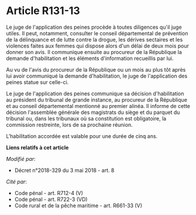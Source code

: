 # Article R131-13

Le juge de l'application des peines procède à toutes diligences qu'il juge utiles. Il peut, notamment, consulter le conseil
départemental de prévention de la délinquance et de lutte contre la drogue, les dérives sectaires et les violences faites aux
femmes qui dispose alors d'un délai de deux mois pour donner son avis. Il communique ensuite au procureur de la République la
demande d'habilitation et les éléments d'information recueillis par lui.

Au vu de l'avis du procureur de la République ou un mois au plus tôt après lui avoir communiqué la demande d'habilitation, le
juge de l'application des peines statue sur celle-ci.

Le juge de l'application des peines communique sa décision d'habilitation au président du tribunal de grande instance, au
procureur de la République et au conseil départemental mentionné au premier alinéa. Il informe de cette décision l'assemblée
générale des magistrats du siège et du parquet du tribunal ou, dans les tribunaux où sa constitution est obligatoire, la
commission restreinte, lors de sa prochaine réunion.

L'habilitation accordée est valable pour une durée de cinq ans.

**Liens relatifs à cet article**

_Modifié par_:

  - Décret n°2018-329 du 3 mai 2018 - art. 8

_Cité par_:

  - Code pénal - art. R712-4 (V)
  - Code pénal - art. R722-3 (VD)
  - Code rural et de la pêche maritime - art. R661-33 (V)

